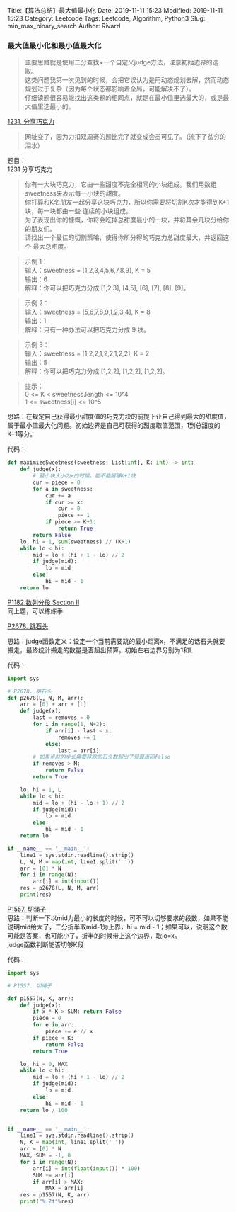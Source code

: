 Title:【算法总结】最大值最小化
Date: 2019-11-11 15:23
Modified: 2019-11-11 15:23
Category: Leetcode
Tags: Leetcode, Algorithm, Python3
Slug: min_max_binary_search
Author: Rivarrl

### 最大值最小化和最小值最大化

> 主要思路就是使用二分查找+一个自定义judge方法，注意初始边界的选取。  
> 这类问题我第一次见到的时候，会把它误认为是用动态规划去解，然而动态规划过于复杂（因为每个状态都影响着全局，可能解决不了）。  
> 仔细读题很容易能找出这类题的相同点，就是在最小值里选最大的，或是最大值里选最小的。  

[1231. 分享巧克力](http://206.81.6.248:12306/leetcode/divide-chocolate/description)  
> 网址变了，因为力扣双周赛的题比完了就变成会员可见了。（流下了贫穷的泪水）  

题目：  
1231 分享巧克力  

> 你有一大块巧克力，它由一些甜度不完全相同的小块组成。我们用数组sweetness来表示每一小块的甜度。  
你打算和K名朋友一起分享这块巧克力，所以你需要将切割K次才能得到K+1块，每一块都由一些 连续的小块组成。  
为了表现出你的慷慨，你将会吃掉总甜度最小的一块，并将其余几块分给你的朋友们。  
请找出一个最佳的切割策略，使得你所分得的巧克力总甜度最大，并返回这个 最大总甜度。  

> 示例 1：  
输入：sweetness = [1,2,3,4,5,6,7,8,9], K = 5  
输出：6  
解释：你可以把巧克力分成 [1,2,3], [4,5], [6], [7], [8], [9]。  

> 示例 2：  
输入：sweetness = [5,6,7,8,9,1,2,3,4], K = 8  
输出：1  
解释：只有一种办法可以把巧克力分成 9 块。  

> 示例 3：  
输入：sweetness = [1,2,2,1,2,2,1,2,2], K = 2  
输出：5  
解释：你可以把巧克力分成 [1,2,2], [1,2,2], [1,2,2]。

> 提示：  
0 <= K < sweetness.length <= 10^4  
1 <= sweetness[i] <= 10^5


思路：在规定自己获得最小甜度值的巧克力块的前提下让自己得到最大的甜度值，属于最小值最大化问题。初始边界是自己可获得的甜度取值范围，1到总甜度的K+1等分。  

代码：  
```python
def maximizeSweetness(sweetness: List[int], K: int) -> int:
    def judge(x):
        # 最小块大小为x的时候，能不能掰够K+1块
        cur = piece = 0
        for a in sweetness:
            cur += a
            if cur >= x:
                cur = 0
                piece += 1
            if piece >= K+1:
                return True
        return False
    lo, hi = 1, sum(sweetness) // (K+1)
    while lo < hi:
        mid = lo + (hi + 1 - lo) // 2
        if judge(mid):
            lo = mid
        else:
            hi = mid - 1
    return lo
```
[P1182.数列分段 Section II](https://www.luogu.org/problem/P1182)  
同上题，可以练练手

[P2678. 跳石头](https://www.luogu.org/problem/P2678)  

思路：judge函数定义：设定一个当前需要跳的最小距离x，不满足的话石头就要搬走，最终统计搬走的数量是否超出预算。初始左右边界分别为1和L

代码：
```python
import sys

# P2678. 跳石头
def p2678(L, N, M, arr):
    arr = [0] + arr + [L]
    def judge(x):
        last = removes = 0
        for i in range(1, N+2):
            if arr[i] - last < x:
                removes += 1
            else:
                last = arr[i]
        # 如果当前的步长需要移除的石头数超出了预算返回false
        if removes > M:
            return False
        return True

    lo, hi = 1, L
    while lo < hi:
        mid = lo + (hi - lo + 1) // 2
        if judge(mid):
            lo = mid
        else:
            hi = mid - 1
    return lo

if __name__ == '__main__':
    line1 = sys.stdin.readline().strip()
    L, N, M = map(int, line1.split(' '))
    arr = [0] * N
    for i in range(N):
        arr[i] = int(input())
    res = p2678(L, N, M, arr)
    print(res)
```

[P1557. 切绳子](https://www.luogu.org/problem/P1577)  
思路：判断一下以mid为最小的长度的时候，可不可以切够要求的段数，如果不能说明mid给大了，二分折半取mid-1为上界，hi = mid - 1；如果可以，说明这个数可能是答案，也可能小了，折半的时候带上这个边界，取lo=x。  
judge函数判断能否切够K段

代码：
```python
import sys

# P1557. 切绳子

def p1557(N, K, arr):
    def judge(x):
        if x * K > SUM: return False
        piece = 0
        for e in arr:
            piece += e // x
        if piece < K:
            return False
        return True

    lo, hi = 0, MAX
    while lo < hi:
        mid = lo + (hi + 1 - lo) // 2
        if judge(mid):
            lo = mid
        else:
            hi = mid - 1
    return lo / 100


if __name__ == '__main__':
    line1 = sys.stdin.readline().strip()
    N, K = map(int, line1.split(' '))
    arr = [0] * N
    MAX, SUM = -1, 0
    for i in range(N):
        arr[i] = int(float(input()) * 100)
        SUM += arr[i]
        if arr[i] > MAX:
            MAX = arr[i]
    res = p1557(N, K, arr)
    print("%.2f"%res)
```

